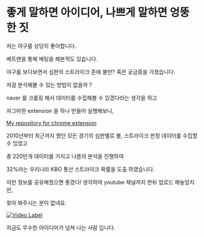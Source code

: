 # 좋게 말하면 아이디어, 나쁘게 말하면 엉뚱한 짓

저는 야구를 상당히 좋아합니다.

베트맨을 통해 베팅을 해본적도 있습니다.

야구를 보다보면서 심판의 스트라이크 존에 불만? 혹은 궁금증을 가졌습니다.

저걸 분석해볼 수 있는 방법이 없을까 ?

naver 를 크롤링 해서 데이터를 수집해볼 수 있겠다라는 생각을 하고

자그마한 extension 을 하나 만들어 실행해보니,

[My repository for chrome extension](https://github.com/developerpino/kbo_collector "my chrome extension repository")

2010년부터 최근까지 했던 모든 경기의 심판별로 볼, 스트라이크 판정 데이터를 수집할 수 있었고

총 220만개 데이터를 가지고 나름의 분석을 진행하여

32%라는 우리나라 KBO 통산 스트라이크 확률을 도출 하였습니다.

이런 정보를 공유해줬으면 좋겠다! 생각하여 youtube 채널까지 판뒤 업로드 해놓았지만,

찾아 봐주시는 분이 없네요.

[![Video Label](https://user-images.githubusercontent.com/56210220/66411014-054f7780-ea2e-11e9-9928-b1d2c41d14b6.png)](https://www.youtube.com/watch?v=fQVe-lgpFdc)

지금도 무수한 아이디어가 넘쳐 나는 사람 입니다.